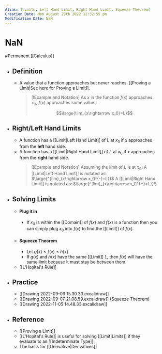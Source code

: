 ```yaml
---
Alias: [Limits, Left Hand Limit, Right Hand Limit, Squeeze Theorem]
Creation Date: Mon August 29th 2022 12:32:59 pm 
Modification Date: NaN
---
```

# NaN
#Permanent [[Calculus]]

- ## Definition
	- A value that a function approaches but never reaches. [[Proving a Limit|See here for Proving a Limit]].
	  > [!Example and Notation]
	  > As $x$ in the function $f(x)$ approaches $x_0$, $f(x)$ approaches some value L
	  > 
	  >$$\large{\lim_{x\rightarrow x_0}=L}$$
- ## Right/Left Hand Limits
	- A function has a [[Limit|Left Hand Limit]] of $L$ at $x_0$ if $x$ approaches from the **left** hand side. 
	- A function has a [[Limit|Right Hand Limit]] of $L$ at $x_0$ if $x$ approaches from the **right** hand side. 
	  > [!Example and Notation]
	  > Assuming the limit of $L$ is at $x_0$:
	  > A [[Limit|Left Hand Limit]] is notated as: $\large{^{lim}_{x\rightarrow x_0^{-}=L}}$
	  > A [[Limit|Right Hand Limit]] is notated as: $\large{^{lim}_{x\rightarrow x_0^{+}=L}}$
- ## Solving Limits
	- #### Plug it in
		- If $x_0$ is within the [[Domain]] of $f(x)$ and $f(x)$ is a function then you can simply plug $x_0$ into $f(x)$ to find the [[Limit]] of $f(x)$.
	- #### Squeeze Theorem
		- Let $g(x)≤f(x)≤h(x)$.
		- If $g(x)$ and $h(x)$ have the same [[Limit]] $L$, then $f(x)$ will have the same limit because it must stay be between them.
	- [[L'Hopital's Rule]]
- ## Practice
	- [[Drawing 2022-09-06 15.30.33.excalidraw]]
	- [[Drawing 2022-09-07 21.08.59.excalidraw]] (Squeeze Theorem)
	- [[Drawing 2022-11-05 14.48.33.excalidraw]]
- ## Reference
	- [[Proving a Limit]]
	- [[L'Hopital's Rule]] is useful for solving [[Limit|Limits]] if they evaluate to an [[Indeterminate Type]].
	- The basis for [[Derivative|Derivatives]]